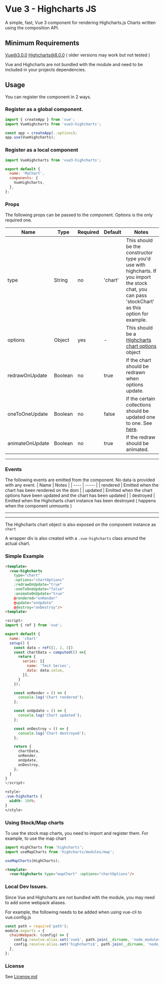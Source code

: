# Vue 3 - Highcharts JS

A simple, fast, Vue 3 component for rendering Highcharts.js Charts written using the composition API.

## Minimum Requirements 

Vue@3.0.0
Highcharts@8.0.0 ( older versions may work but not tested )

Vue and Highcharts are not bundled with the module and need to be included in your projects dependencies.

## Usage
You can register the component in 2 ways. 

### Register as a global component.
```js
import { createApp } from 'vue';
import VueHighcharts from 'vue3-highcharts';

const app = createApp(..options);
app.use(VueHighcharts);
```

### Register as a local component
```js
import VueHighcharts from 'vue3-highcharts';

export default {
  name: 'MyChart',
  components: {
    VueHighcharts,
  },
};
```

### Props
The following props can be passed to the component. Options is the only required one.

| Name | Type | Required | Default | Notes |
|---------|-------|------| ------- | ----- |
| type | String | no | 'chart' | This should be the constructor type you'd use with highcharts. If you import the stock chat, you can pass 'stockChart' as this option for example.
options | Object | yes | - |This should be a [Highcharts chart options](https://api.highcharts.com/highcharts/) object
redrawOnUpdate | Boolean | no | true | If the chart should be redrawn when options update.
oneToOneUpdate | Boolean | no | false| If the certain collections should be updated one to one. See [here](https://api.highcharts.com/class-reference/Highcharts.Chart#update).
animateOnUpdate | Boolean | no | true | If the redraw should be animated.

---

### Events
The following events are emitted from the component. No data is provided with any event.
| Name | Notes |
| ---- | ----- |
| rendered | Emitted when the chart has been rendered on the dom |
| updated  | Emitted when the chart options have been updated and the chart has been updated |
| destroyed | Emitted when the Highcharts chart instance has been destroyed ( happens when the component unmounts )


---
---
The Highcharts chart object is also exposed on the component instance as `chart`

A wrapper div is also created with a `.vue-highcharts` class around the actual chart.

### Simple Example

```html
<template>
  <vue-highcharts
    type="chart"
    :options="chartOptions"
    :redrawOnUpdate="true"
    :oneToOneUpdate="false"
    :animateOnUpdate="true"
    @rendered="onRender"
    @update="onUpdate"
    @destroy="onDestroy"/>
<template>
```
```js
<script>
import { ref } from 'vue';

export default {
  name: 'chart'
  setup() {
    const data = ref([1, 2, 3])
    const chartData = computed(() =>{
      return {
        series: [{
          name: 'Test Series',
          data: data.value,
        }],
      }
    });

    const onRender = () => {
      console.log('Chart rendered');
    };

    const onUpdate = () => {
      console.log('Chart updated');
    };

    const onDestroy = () => {
      console.log('Chart destroyed');
    };

    return {
      chartData,
      onRender,
      onUpdate,
      onDestroy,
    };
  }
}
</script>
```
```css
<style>
.vue-highcharts {
  width: 100%;
}
</style>
```

### Using Stock/Map charts
To use the stock map charts, you need to import and register them. For example, to use the map chart

```js
import HighCharts from 'highcharts';
import useMapCharts from 'highcharts/modules/map';

useMapCharts(HighCharts);
```

```html
<template>
  <vue-highcharts type="mapChart" :options="chartOptions"/>
```

### Local Dev Issues.
Since Vue and Highcharts are not bundled with the module, you may need to add some webpack aliases.

For example, the following needs to be added when using vue-cli to vue.config.js

```js
const path = require('path');
module.exports = {
  chainWebpack: (config) => {
    config.resolve.alias.set('vue$', path.join(__dirname, 'node_modules/vue'));
    config.resolve.alias.set('highcharts$', path.join(__dirname, 'node_modules/highcharts'));
  },
};
```

### License
See [License.md](./LICENSE.md)